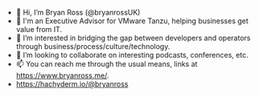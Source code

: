 - 👋 Hi, I’m Bryan Ross (@bryanrossUK)
- 💼 I'm an Executive Advisor for VMware Tanzu, helping businesses get value from IT.
- 👀 I’m interested in bridging the gap between developers and operators through business/process/culture/technology.
- 💞️ I’m looking to collaborate on interesting podcasts, conferences, etc.
- 📫 You can reach me through the usual means, links at https://www.bryanross.me/.
- <a rel="me" href="https://hachyderm.io/@bryanross">https://hachyderm.io/@bryanross</a>

<!---
bryanrossUK/bryanrossUK is a ✨ special ✨ repository because its `README.md` (this file) appears on your GitHub profile.
You can click the Preview link to take a look at your changes.
--->
